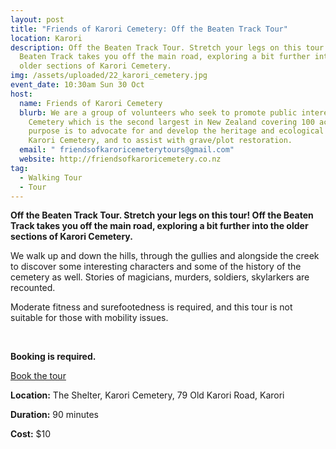 ```yaml
---
layout: post
title: "Friends of Karori Cemetery: Off the Beaten Track Tour"
location: Karori
description: Off the Beaten Track Tour. Stretch your legs on this tour! Off the
  Beaten Track takes you off the main road, exploring a bit further into the
  older sections of Karori Cemetery.
img: /assets/uploaded/22_karori_cemetery.jpg
event_date: 10:30am Sun 30 Oct
host:
  name: Friends of Karori Cemetery
  blurb: We are a group of volunteers who seek to promote public interest in the
    Cemetery which is the second largest in New Zealand covering 100 acres. Our
    purpose is to advocate for and develop the heritage and ecological values of
    Karori Cemetery, and to assist with grave/plot restoration.
  email: " friendsofkaroricemeterytours@gmail.com"
  website: http://friendsofkaroricemetery.co.nz
tag:
  - Walking Tour
  - Tour
---
```

**Off the Beaten Track Tour. Stretch your legs on this tour! Off the Beaten Track takes you off the main road, exploring a bit further into the older sections of Karori Cemetery.**

We walk up and down the hills, through the gullies and alongside the creek to discover some interesting characters and some of the history of the cemetery as well. Stories of magicians, murders, soldiers, skylarkers are recounted.

Moderate fitness and surefootedness is required, and this tour is not suitable for those with mobility issues.

<br>

**Booking is required.**

<a href="https://events.humanitix.com/friends-of-karori-cemetery-wellington-heritage-week-off-the-beaten-track-tour" class="button">Book the tour</a>

**Location:** The Shelter, Karori Cemetery, 79 Old Karori Road, Karori

**Duration:** 90 minutes

**Cost:** $10